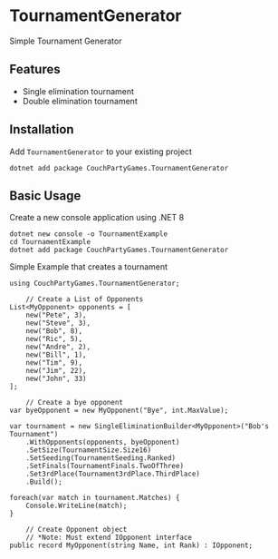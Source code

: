 # TournamentGenerator
Simple Tournament Generator 




## Features

- Single elimination tournament 
- Double elimination tournament


## Installation

Add `TournamentGenerator` to your existing project
```
dotnet add package CouchPartyGames.TournamentGenerator
```


## Basic Usage

Create a new console application using .NET 8
```
dotnet new console -o TournamentExample
cd TournamentExample
dotnet add package CouchPartyGames.TournamentGenerator
```


Simple Example that creates a tournament
```
using CouchPartyGames.TournamentGenerator;

	// Create a List of Opponents
List<MyOpponent> opponents = [
    new("Pete", 3),
    new("Steve", 3),
    new("Bob", 8),
    new("Ric", 5),
    new("Andre", 2),
    new("Bill", 1),
    new("Tim", 9),
	new("Jim", 22),
	new("John", 33)
];

	// Create a bye opponent
var byeOpponent = new MyOpponent("Bye", int.MaxValue);

var tournament = new SingleEliminationBuilder<MyOpponent>("Bob's Tournament")
    .WithOpponents(opponents, byeOpponent)
    .SetSize(TournamentSize.Size16)
    .SetSeeding(TournamentSeeding.Ranked)
    .SetFinals(TournamentFinals.TwoOfThree)
    .Set3rdPlace(Tournament3rdPlace.ThirdPlace)
    .Build();

foreach(var match in tournament.Matches) {
    Console.WriteLine(match);
}

    // Create Opponent object
    // *Note: Must extend IOpponent interface
public record MyOpponent(string Name, int Rank) : IOpponent;
```

